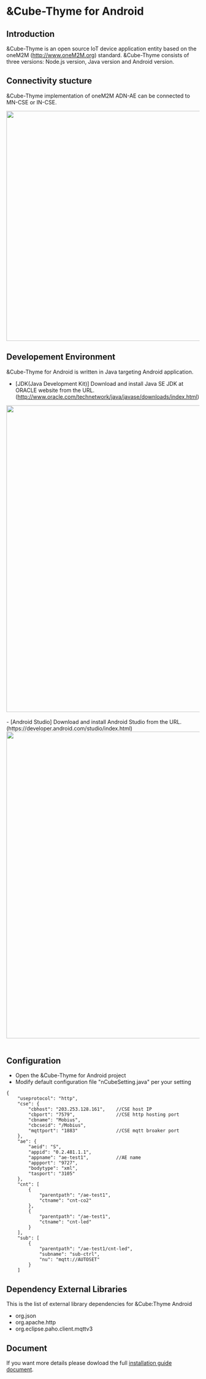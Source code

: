 # &Cube-Thyme for Android
## Introduction
&Cube-Thyme is an open source IoT device application entity based on the oneM2M (http://www.oneM2M.org) standard. &Cube-Thyme consists of three versions: Node.js version, Java version and Android version.

## Connectivity stucture
&Cube-Thyme implementation of oneM2M ADN-AE can be connected to MN-CSE or IN-CSE.
<div align="center">
<img src="https://user-images.githubusercontent.com/29790334/28315421-497cf0b4-6bf9-11e7-9e67-61e4c351c035.png" width="600"/>
</div>

## Developement Environment
&Cube-Thyme for Android is written in Java targeting Android application.
- [JDK(Java Development Kit)]
Download and install Java SE JDK at ORACLE website from the URL.(http://www.oracle.com/technetwork/java/javase/downloads/index.html)
<div align="center">
<img src="https://user-images.githubusercontent.com/29790334/28374986-4556eae2-6ce1-11e7-9867-6e36660cda05.png" width="800"/>
</div><br/>
- [Android Studio]
Download and install Android Studio from the URL.(https://developer.android.com/studio/index.html)
<div align="center">
<img src="https://user-images.githubusercontent.com/29790334/28378125-0fa6ee8e-6cea-11e7-8cf1-149d486927f5.png" width="800"/>
</div><br/>

## Configuration
- Open the &Cube-Thyme for Android project
- Modify default configuration file "nCubeSetting.java" per your setting
```
{
    "useprotocol": "http",
    "cse": {
        "cbhost": "203.253.128.161",    //CSE host IP
        "cbport": "7579",               //CSE http hosting port
        "cbname": "Mobius",
        "cbcseid": "/Mobius",
        "mqttport": "1883"              //CSE mqtt broaker port
    },
    "ae": {
        "aeid": "S",
        "appid": "0.2.481.1.1",
        "appname": "ae-test1",          //AE name
        "appport": "9727",
        "bodytype": "xml",
        "tasport": "3105"
    },
    "cnt": [
        {
            "parentpath": "/ae-test1",
            "ctname": "cnt-co2"
        },
        {
            "parentpath": "/ae-test1",
            "ctname": "cnt-led"
        }
    ],
    "sub": [
        {
            "parentpath": "/ae-test1/cnt-led",
            "subname": "sub-ctrl",
            "nu": "mqtt://AUTOSET"
        }
    ]

```

## Dependency External Libraries
This is the list of external library dependencies for &Cube:Thyme Android
- org.json
- org.apache.http
- org.eclipse.paho.client.mqttv3

## Document
If you want more details please dowload the full [installation guide document](https://github.com/IoTKETI/nCube-Thyme-Java/raw/master/doc/(English)%20nCube-Thyme-Java.pdf).
